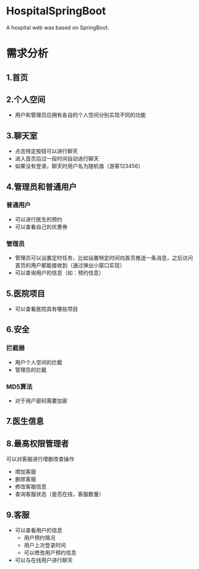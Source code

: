 # HospitalSpringBoot
A hospital web was based on SpringBoot.
# 需求分析

## 1.首页

## 2.个人空间

- 用户和管理员应拥有各自的个人空间分别实现不同的功能

## 3.聊天室

- 点击特定按钮可以进行聊天
- 进入首页后过一段时间自动进行聊天
- 如果没有登录，聊天时用户名为随机值（游客123456）

## 4.管理员和普通用户

### 普通用户

- 可以进行医生的预约
- 可以查看自己的优惠券

### 管理员

- 管理员可以设置定时任务，比如设置特定时间向首页推送一条消息，之后访问首页的用户都能接收到（通过弹出小窗口实现）
- 可以查询用户的信息（如：预约信息）

## 5.医院项目

- 可以查看医院具有哪些项目

## 6.安全

### 拦截器

- 用户个人空间的拦截
- 管理员的拦截

### MD5算法

- 对于用户密码需要加密

## 7.医生信息

## 8.最高权限管理者

可以对客服进行增删改查操作

- 增加客服
- 删除客服
- 修改客服信息
- 查询客服状态（是否在线，客服数量）

## 9.客服

- 可以查看用户的信息
  - 用户预约情况
  - 用户上次登录时间
  - 可以修改用户预约信息
- 可以与在线用户进行聊天




